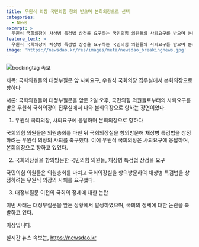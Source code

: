 ```yaml
---
title: 우원식 의장 국민의힘 항의 받으며 본회의장으로 선택
categories:
  - News
excerpt: >
  우원식 국회의장이 채상병 특검법 상정을 요구하는 국민의힘 의원들의 사퇴요구를 받으며 본회의장으로 향하고 있다. 요구에 대해 어떤 선택을 내릴지 관심이 쏠린다.
feature_text: >
  우원식 국회의장이 채상병 특검법 상정을 요구하는 국민의힘 의원들의 사퇴요구를 받으며 본회의장으로 향하고 있다. 요구에 대해 어떤 선택을 내릴지 관심이 쏠린다.
image: 'https://newsdao.kr/res/images/meta/newsdao_breakingnews.jpg'
---
```


<p><img src="https://newsdao.kr/res/images/meta/newsdao_breakingnews.jpg" alt="bookingtag 속보" /></p>

<p>제목: 국회의원들의 대정부질문 앞 사퇴요구, 우원식 국회의장 집무실에서 본회의장으로 향하다</p>

<p>서론:
국회의원들이 대정부질문을 앞둔 2일 오후, 국민의힘 의원들로부터의 사퇴요구를 받은 우원식 국회의장이 집무실에서 나와 본회의장으로 향하는 장면이었다.</p>

<ol>
<li>우원식 국회의장, 사퇴요구에 응답하며 본회의장으로 향하다</li>
</ol>

<p>국회의힘 의원들은 의원총회를 마친 뒤 국회의장실을 항의방문해 채상병 특검법을 상정하려는 우원식 의장의 사퇴를 촉구했다. 이에 우원식 국회의장은 사퇴요구에 응답하며, 본회의장으로 향하고 있었다.</p>

<ol start="2">
<li>국회의장실을 항의방문한 국민의힘 의원들, 채상병 특검법 상정을 요구</li>
</ol>

<p>국민의힘 의원들은 의원총회를 마치고 국회의장실을 항의방문하여 채상병 특검법을 상정하려는 우원식 의장의 사퇴를 요구했다. </p>

<ol start="3">
<li>대정부질문 이전의 국회의 정세에 대한 논란</li>
</ol>

<p>이번 사태는 대정부질문을 앞둔 상황에서 발생하였으며, 국회의 정세에 대한 논란을 촉발하고 있다.</p>

<p>이상입니다.</p>
실시간 뉴스 속보는, <a href="https://newsdao.kr" rel="dofollow">https://newsdao.kr</a>


